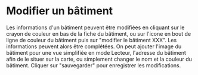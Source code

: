 # Modifier un bâtiment

Les informations d'un bâtiment peuvent être modifiées en cliquant sur le crayon de couleur en bas de la fiche du bâtiment, ou sur l'icone en bout de ligne de couleur du bâtiment puis sur "modifier le bâtiment XXX". Les informations peuvent alors être complétées.
On peut ajouter l'image du bâtiment pour une vue simplifiée en mode Lecteur, l'adresse du bâtiment afin de le situer sur la carte, ou simplement changer le nom et la couleur du bâtiment. Cliquer sur "sauvegarder" pour enregistrer les modifications.